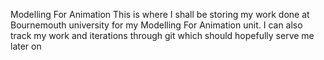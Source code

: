 Modelling For Animation
This is where I shall be storing my work done at Bournemouth university for my Modelling For Animation unit.
I can also track my work and iterations through git which should hopefully serve me later on
